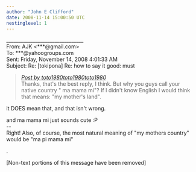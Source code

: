 ```yaml
---
author: "John E Clifford"
date: 2008-11-14 15:00:50 UTC
nestinglevel: 1
---
```

\_\_\_\_\_\_\_\_\_\_\_\_\_\_\_\_\_\_\_\_\_\_\_\_\_\_\_\_\_\_\_\_  
From: AJK <\*\*\*@gmail.com>  
To: \*\*\*@yahoogroups.com  
Sent: Friday, November 14, 2008 4:01:33 AM  
Subject: Re: \[tokipona\] Re: how to say it good: must  

> [_Post by toto1980toto1980toto1980_](/ovnpkDbt/how-to-say-it-good-must#post15)  
> Thanks, that's the best reply, I think. But why you guys call your  
> native country " ma mama mi"? If I didn't know English I would think  
> that means: "my mother's land".  
> 

it DOES mean that, and that isn't wrong.  
  
and ma mama mi just sounds cute :P  
\--  
Right! Also, of course, the most natural meaning of "my mothers country" would be "ma pi mama mi"  
  
.  
  
  
  
  
  
\[Non-text portions of this message have been removed\]